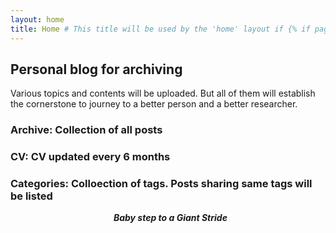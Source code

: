 ```yaml
---
layout: home
title: Home # This title will be used by the 'home' layout if {% if page.title %} is present
---
```


## Personal blog for archiving
Various topics and contents will be uploaded. But all of them will establish the cornerstone to journey to a better person and a better researcher. 

### Archive: Collection of all posts

### CV: CV updated every 6 months

### Categories: Colloection of tags. Posts sharing same tags will be listed





<div align="center" markdown="1">
  
  ***Baby step to a Giant Stride***

</div>
